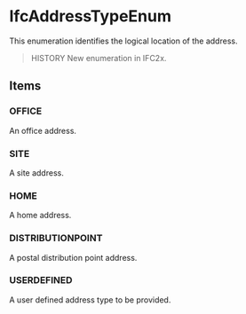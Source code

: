 # IfcAddressTypeEnum

This enumeration identifies the logical location of the address.
<!-- end of short definition -->

> HISTORY New enumeration in IFC2x.

## Items

### OFFICE
An office address.

### SITE
A site address.

### HOME
A home address.

### DISTRIBUTIONPOINT
A postal distribution point address.

### USERDEFINED
A user defined address type to be provided.
